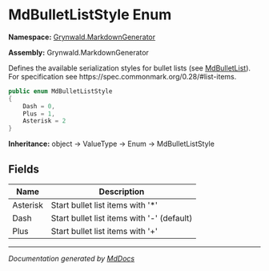 # MdBulletListStyle Enum

**Namespace:** [Grynwald.MarkdownGenerator](../index.md)

**Assembly:** Grynwald.MarkdownGenerator

Defines the available serialization styles for bullet lists (see [MdBulletList](../MdBulletList/index.md)). For specification see https:\/\/spec.commonmark.org\/0.28\/\#list\-items.

```csharp
public enum MdBulletListStyle
{
    Dash = 0,
    Plus = 1,
    Asterisk = 2
}
```

**Inheritance:** object → ValueType → Enum → MdBulletListStyle

## Fields

| Name     | Description                                 |
| -------- | ------------------------------------------- |
| Asterisk | Start bullet list items with '\*'           |
| Dash     | Start bullet list items with '\-' (default) |
| Plus     | Start bullet list items with '+'            |

___

*Documentation generated by [MdDocs](https://github.com/ap0llo/mddocs)*
